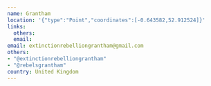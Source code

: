 ```yaml
---
name: Grantham
location: '{"type":"Point","coordinates":[-0.643582,52.912524]}'
links:
  others: 
  email: 
email: extinctionrebelliongrantham@gmail.com
others:
- "@extinctionrebelliongrantham"
- "@rebelsgrantham"
country: United Kingdom
---
```

